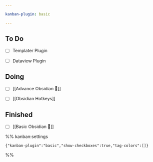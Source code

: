 ```yaml
---

kanban-plugin: basic

---
```


## To Do

- [ ] Templater Plugin
- [ ] Dataview Plugin


## Doing

- [ ] [[Advance Obsidian 🔗]]
- [ ] [[Obsidian Hotkeys]]


## Finished

- [ ] [[Basic Obsidian 🔗]]




%% kanban:settings
```
{"kanban-plugin":"basic","show-checkboxes":true,"tag-colors":[]}
```
%%